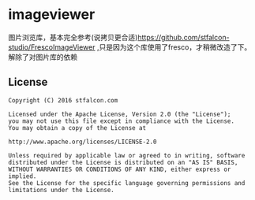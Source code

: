 # imageviewer
图片浏览库，基本完全参考(说拷贝更合适)https://github.com/stfalcon-studio/FrescoImageViewer ,只是因为这个库使用了fresco，才稍微改造了下。解除了对图片库的依赖



## License

```
Copyright (C) 2016 stfalcon.com

Licensed under the Apache License, Version 2.0 (the "License");
you may not use this file except in compliance with the License.
You may obtain a copy of the License at

http://www.apache.org/licenses/LICENSE-2.0

Unless required by applicable law or agreed to in writing, software
distributed under the License is distributed on an "AS IS" BASIS,
WITHOUT WARRANTIES OR CONDITIONS OF ANY KIND, either express or implied.
See the License for the specific language governing permissions and
limitations under the License.

```

[FrescoImageViewer]: <https://github.com/stfalcon-studio/FrescoImageViewer>
[PhotoView]: <https://github.com/chrisbanes/PhotoView>
